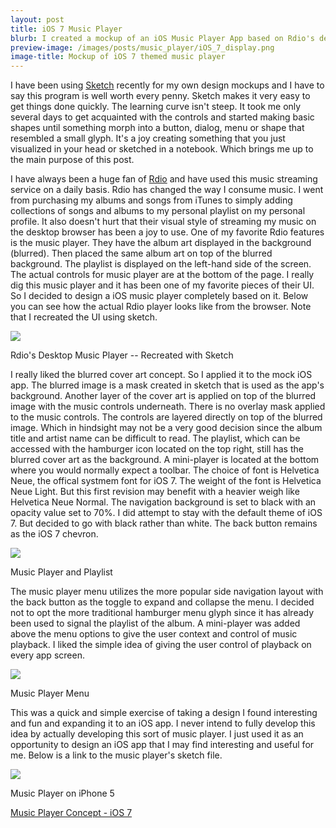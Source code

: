 ```yaml
---
layout: post
title: iOS 7 Music Player
blurb: I created a mockup of an iOS Music Player App based on Rdio's desktop music player. It's just a small exercise of taking an existing UI concept that was designed for the desktop and integrating it into a mobile app.
preview-image: /images/posts/music_player/iOS_7_display.png
image-title: Mockup of iOS 7 themed music player
---
```


I have been using [Sketch](http://http://www.bohemiancoding.com/sketch) recently for my own design mockups and I have to say this program is well worth every penny. Sketch makes it very easy to get things done quickly.  The learning curve isn't steep.  It took me only several days to get acquainted with the controls and started making basic shapes until something morph into a button, dialog, menu or shape that resembled a small glyph.  It's a joy creating something that you just visualized in your head or sketched in a notebook.  Which brings me up to the main purpose of this post. 

I have always been a huge fan of [Rdio](http:http://www.rdio.com) and have used this music streaming service on a daily basis.  Rdio has changed the way I consume music.  I went from purchasing my albums and songs from iTunes to simply adding collections of songs and albums to my personal playlist on my personal profile.  It also doesn't hurt that their visual style of streaming my music on the desktop browser has been a joy to use.  One of my favorite Rdio features is the music player. They have the album art displayed in the background (blurred).  Then placed the same album art on top of the blurred background.  The playlist is displayed on the left-hand side of the screen.  The actual controls for music player are at the bottom of the page.  I really dig this music player and it has been one of my favorite pieces of their UI.  So I decided to design a iOS music player completely based on it.  Below you can see how the actual Rdio player looks like from the browser.  Note that I recreated the UI using sketch.  

<div class="post-image">
  <a href="/images/posts/music_player/Desktop_Music_Player.jpg" data-imagelightbox="b"><img src="/images/posts/music_player/Desktop_Music_Player.jpg"/></a>
  <p class="caption">Rdio's Desktop Music Player -- Recreated with Sketch</p>
</div>

I really liked the blurred cover art concept.  So I applied it to the mock iOS app.  The blurred image is a mask created in sketch that is used as the app's background.  Another layer of the cover art is applied on top of the blurred image with the music controls underneath.  There is no overlay mask applied to the music controls.  The controls are layered directly on top of the blurred image.  Which in hindsight may not be a very good decision since the album title and artist name can be difficult to read.  The playlist, which can be accessed with the hamburger icon located on the top right, still has the blurred cover art as the background. A mini-player is located at the bottom where you would normally expect a toolbar.  The choice of font is Helvetica Neue, the offical systmem font for iOS 7.  The weight of the font is Helvetica Neue Light. But this first revision may benefit with a heavier weigh like Helvetica Neue Normal. The navigation background is set to black with an opacity value set to 70%.  I did attempt to stay with the default theme of iOS 7.  But decided to go with black rather than white.  The back button remains as the iOS 7 chevron.  

<div class="post-image">
  <a href="/images/posts/music_player/music_player_pair.jpg" data-imagelightbox="b"><img src="/images/posts/music_player/music_player_pair.jpg"/></a>
  <p class="caption">Music Player and Playlist</p>
</div>

The music player menu utilizes the more popular side navigation layout with the back button as the toggle to expand and collapse the menu.  I decided not to opt the more traditional hamburger menu glyph since it has already been used to signal the playlist of the album.  A mini-player was added above the menu options to give the user context and control of music playback.  I liked the simple idea of giving the user control of playback on every app screen.  

<div class="post-image">
  <a href="/images/posts/music_player/music_player_menu.jpg" data-imagelightbox="b"><img src="/images/posts/music_player/music_player_menu.jpg"/></a>
  <p class="caption">Music Player Menu</p>
</div>

This was a quick and simple exercise of taking a design I found interesting and fun and expanding it to an iOS app.  I never intend to fully develop this idea by actually developing this sort of music player.  I just used it as an opportunity to design an iOS app that I may find interesting and useful for me.  Below is a link to the music player's sketch file.  

<div class="post-image">
  <a href="/images/posts/music_player/iOS_7_Player.jpg" data-imagelightbox="b"><img src="/images/posts/music_player/iOS_7_Player.jpg"/></a>
  <p class="caption">Music Player on iPhone 5</p>
</div>

[Music Player Concept - iOS 7](http://cl.ly/1c1n1x1q1Q09)